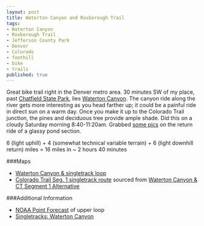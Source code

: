 ```yaml
---
layout: post
title: Waterton Canyon and Roxborough Trail
tags:
- Waterton Canyon
- Roxborough Trail
- Jefferson County Park
- Denver
- Colorado
- foothill
- bike
- trails
published: true
---
```

Great bike trail right in the Denver metro area. 30 minutes SW of my place,
past [Chatfield State Park](http://cpw.state.co.us/placestogo/parks/Chatfield),
lies [Waterton Canyon](http://www.denverwater.org/recreation/watertoncanyon/).
The canyon ride along the river gets more interesting as you head farther up;
it could be a painful ride in direct sun on a warm day. Once you make it up to
the Colorado Trail junction, the pines and deciduous tree provide ample shade.
Did this on a cloudy Saturday morning 8:40-11:20am. Grabbed
[some pics](https://www.dropbox.com/sc/zcqb1hew4cu8u3n/AAAmp4EfRBSLIWBfSFTXiqE5a)
on the return ride of a glassy pond section.

6 (light uphill) + 4 (somewhat technical variable terrain) + 6 (light downhill return)
miles = 16 miles in ~ 2 hours 40 minutes

###Maps
- [Waterton Canyon & singletrack loop](https://mapsengine.google.com/map/edit?mid=zj2fwvSxaNFw.krJkmdoodtAA)
- [Colorado Trail Seg. 1 singletrack route](https://drive.google.com/file/d/0B0yT30uCaFvvZEhINTRRWHRmeGc/edit?usp=sharing)
sourced from [Waterton Canyon & CT Segment 1 Alternative](http://www.coloradotrail.org/waterton.html)

###Additional Information
- [NOAA Point Forecast](http://forecast.weather.gov/MapClick.php?lat=39.4272523&lon=-105.1228103)
of upper loop
- [Singletracks: Waterton Canyon](http://www.singletracks.com/bike-trails/waterton-canyon.html)
